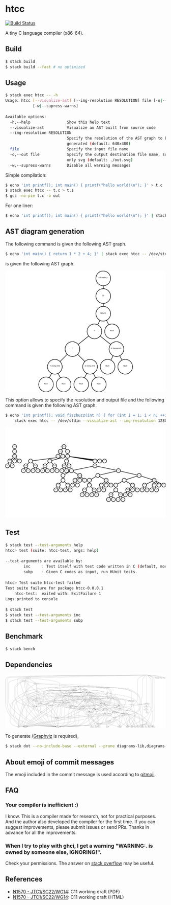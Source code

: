 # htcc
[![Build Status](https://travis-ci.org/falgon/htcc.svg?branch=test/travis)](https://travis-ci.org/falgon/htcc)

A tiny C language compiler (x86-64).

## Build

```sh
$ stack build
$ stack build --fast # no optimized
```

## Usage

```sh
$ stack exec htcc -- -h
Usage: htcc [--visualize-ast] [--img-resolution RESOLUTION] file [-o|--out file]
            [-w|--supress-warns]

Available options:
  -h,--help                Show this help text
  --visualize-ast          Visualize an AST built from source code
  --img-resolution RESOLUTION
                           Specify the resolution of the AST graph to be
                           generated (default: 640x480)
  file                     Specify the input file name
  -o,--out file            Specify the output destination file name, supported
                           only svg (default: ./out.svg)
  -w,--supress-warns       Disable all warning messages
```

Simple compilation:

```sh
$ echo 'int printf(); int main() { printf("hello world!\n"); }' > t.c
$ stack exec htcc -- t.c > t.s
$ gcc -no-pie t.c -o out
```

For one liner:

```sh
$ echo 'int printf(); int main() { printf("hello world!\n"); }' | stack exec htcc -- /dev/stdin | gcc -xassembler -no-pie -o out -  
```

## AST diagram generation

The following command is given the following AST graph.

```sh
$ echo 'int main() { return 1 * 2 + 4; }' | stack exec htcc -- /dev/stdin --visualize-ast
```

is given the following AST graph.

![](./assets/example_ast/calc.png)

This option allows to specify the resolution and output file and
the following command is given the following AST graph.

```sh
$ echo 'int printf(); void fizzbuzz(int n) { for (int i = 1; i < n; ++i) { if (!(i % 15)) printf("fizzbuzz\n"); else if (!(i % 5)) printf("fizz\n"); else if (!(i % 3)) printf("buzz\n"); else print    f("%d\n", i); } } int main() { fizzbuzz(50); }' | \
    stack exec htcc -- /dev/stdin --visualize-ast --img-resolution 1280x720 --out fizzbuzz.svg
```


![](./assets/example_ast/fizzbuzz.png)

## Test

```sh
$ stack test --test-arguments help
htcc> test (suite: htcc-test, args: help)

--test-arguments are available by:
        inc     : Test itself with test code written in C (default, more faster).
        subp    : Given C codes as input, run HUnit tests.

htcc> Test suite htcc-test failed
Test suite failure for package htcc-0.0.0.1
    htcc-test:  exited with: ExitFailure 1
Logs printed to console

$ stack test
$ stack test --test-arguments inc
$ stack test --test-arguments subp
```

## Benchmark

```sh
$ stack bench
```

## Dependencies

![htcc Dependencies graph](./assets/htcc_depend.png)

To generate ([Graphviz](https://www.graphviz.org/) is required),

```sh
$ stack dot --no-include-base --external --prune diagrams-lib,diagrams-svg,diagrams-contrib | dot -Tpng -o out.png
```

## About emoji of commit messages

The emoji included in the commit message is used according to [gitmoji](https://gitmoji.carloscuesta.me/).

## FAQ

### Your compiler is inefficient :)

I know. 
This is a compiler made for research, not for practical purposes.
And the author also developed the compiler for the first time.
If you can suggest improvements, please submit issues or send PRs.
Thanks in advance for all the improvements.

### When I try to play with ghci, I get a warning "WARNING:. is owned by someone else, IGNORING!".

Check your permissions. 
The answer on [stack overflow](https://stackoverflow.com/questions/24665531/ghci-haskell-compiler-error-home-user-ghci-is-owned-by-someone-else-ignor) may be useful.

## References

* [N1570 - JTC1/SC22/WG14](http://open-std.org/jtc1/sc22/wg14/www/docs/n1570.pdf): C11 working draft (PDF)
* [N1570 - JTC1/SC22/WG14](https://port70.net/~nsz/c/c11/n1570.html): C11 working draft (HTML)
